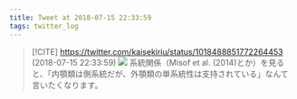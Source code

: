 ```yaml
---
title: Tweet at 2018-07-15 22:33:59
tags: twitter_log
---
```


> [!CITE] https://twitter.com/kaisekiriu/status/1018488851772264453 (2018-07-15 22:33:59)
> ![](https://twitter.com/kaisekiriu/status/1018488851772264453)
> 系統関係（Misof et al. (2014)とか）を見ると、「内顎類は側系統だが、外顎類の単系統性は支持されている」なんて言いたくなります。
